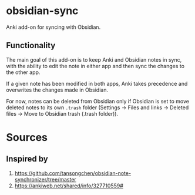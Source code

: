 # obsidian-sync

Anki add-on for syncing with Obsidian.

## Functionality

The main goal of this add-on is to keep Anki and Obsidian notes in sync, with the
ability to edit the note in either app and then sync the changes to the other app.

If a given note has been modified in both apps, Anki takes precedence and overwrites
the changes made in Obsidian.

For now, notes can be deleted from Obsidian only if Obsidian is set to move deleted
notes to its own `.trash` folder (Settings -> Files and links -> Deleted files ->
Move to Obsidian trash (.trash folder)).

# Sources

## Inspired by

1. https://github.com/tansongchen/obsidian-note-synchronizer/tree/master
2. https://ankiweb.net/shared/info/327710559#
